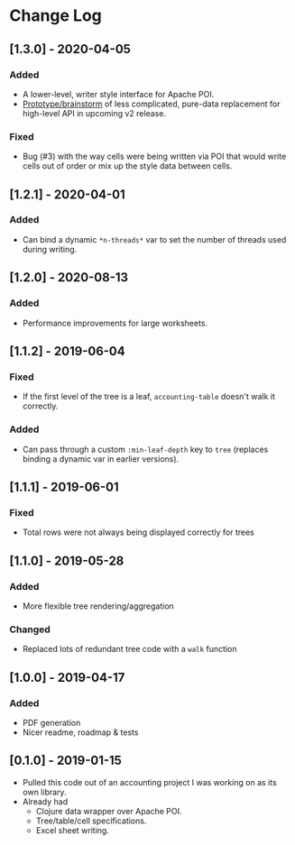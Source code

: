 # Change Log

## [1.3.0] - 2020-04-05
### Added
- A lower-level, writer style interface for Apache POI.
- [Prototype/brainstorm](src/excel_clj/prototype.clj) of less complicated, 
  pure-data replacement for high-level API in upcoming v2 release.
### Fixed
- Bug (#3) with the way cells were being written via POI that would write cells
  out of order or mix up the style data between cells.

## [1.2.1] - 2020-04-01
### Added
- Can bind a dynamic `*n-threads*` var to set the number of threads used during 
  writing.

## [1.2.0] - 2020-08-13
### Added
- Performance improvements for large worksheets.

## [1.1.2] - 2019-06-04
### Fixed
- If the first level of the tree is a leaf, `accounting-table` doesn't walk it 
  correctly.
### Added
- Can pass through a custom `:min-leaf-depth` key to `tree` (replaces binding a 
dynamic var in earlier versions).

## [1.1.1] - 2019-06-01
### Fixed
- Total rows were not always being displayed correctly for trees

## [1.1.0] - 2019-05-28
### Added
- More flexible tree rendering/aggregation

### Changed
- Replaced lots of redundant tree code with a `walk` function

## [1.0.0] - 2019-04-17
### Added
- PDF generation
- Nicer readme, roadmap & tests

## [0.1.0] - 2019-01-15
- Pulled this code out of an accounting project I was working on as its own library.
- Already had
    - Clojure data wrapper over Apache POI.
    - Tree/table/cell specifications.
    - Excel sheet writing.

